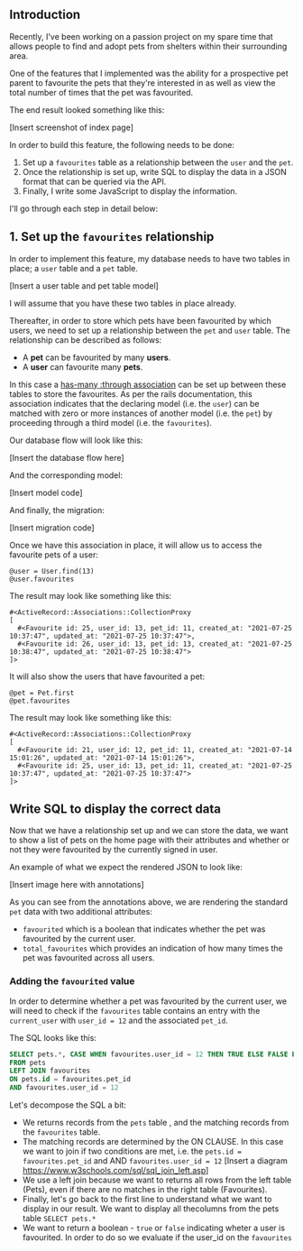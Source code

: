 ## Introduction

Recently, I've been working on a passion project on my spare time that allows people to find and adopt pets from shelters within their surrounding area.

One of the features that I implemented was the ability for a prospective pet parent to favourite the pets that they're interested in as well as view the total number of times that the pet was favourited.

The end result looked something like this:

[Insert screenshot of index page]

In order to build this feature, the following needs to be done:
1. Set up a `favourites` table as a relationship between the `user` and the `pet`.
2. Once the relationship is set up, write SQL to display the data in a JSON format that can be queried via the API.
3. Finally, I write some JavaScript to display the information.

I'll go through each step in detail below:

## 1. Set up the `favourites` relationship

In order to implement this feature, my database needs to have two tables in place; a `user` table and a `pet` table.

[Insert a user table and pet table model]

I will assume that you have these two tables in place already.

Thereafter, in order to store which pets have been favourited by which users, we need to set up a relationship between the `pet` and `user` table. The relationship can be described as follows:

- A **pet** can be favourited by many **users**.
- A **user** can favourite many **pets**.

In this case a [has-many :through association](https://guides.rubyonrails.org/association_basics.html#the-has-many-through-association) can be set up between these tables to store the favourites. As per the rails documentation, this association indicates that the declaring model (i.e. the `user`) can be matched with zero or more instances of another model (i.e. the `pet`) by proceeding through a third model (i.e. the `favourites`).

Our database flow will look like this:

[Insert the database flow here]

And the corresponding model:

[Insert model code]

And finally, the migration:

[Insert migration code]

Once we have this association in place, it will allow us to access the favourite pets of a user:

```
@user = User.find(13)
@user.favourites
```

The result may look like something like this:
```
#<ActiveRecord::Associations::CollectionProxy
[
  #<Favourite id: 25, user_id: 13, pet_id: 11, created_at: "2021-07-25 10:37:47", updated_at: "2021-07-25 10:37:47">,
  #<Favourite id: 26, user_id: 13, pet_id: 13, created_at: "2021-07-25 10:38:47", updated_at: "2021-07-25 10:38:47">
]>
```

It will also show the users that have favourited a pet:

```
@pet = Pet.first
@pet.favourites
```

The result may look like something like this:

```
#<ActiveRecord::Associations::CollectionProxy
[
  #<Favourite id: 21, user_id: 12, pet_id: 11, created_at: "2021-07-14 15:01:26", updated_at: "2021-07-14 15:01:26">,
  #<Favourite id: 25, user_id: 13, pet_id: 11, created_at: "2021-07-25 10:37:47", updated_at: "2021-07-25 10:37:47">
]>
```

## Write SQL to display the correct data

Now that we have a relationship set up and we can store the data, we want to show a list of pets on the home page with their attributes and whether or not they were favourited by the currently signed in user.

An example of what we expect the rendered JSON to look like:

[Insert image here with annotations]

As you can see from the annotations above, we are rendering the standard `pet` data with two additional attributes:
- `favourited` which is a boolean that indicates whether the pet was favourited by the current user.
- `total_favourites` which provides an indication of how many times the pet was favourited across all users.

### Adding the `favourited` value

In order to determine whether a pet was favourited by the current user, we will need to check if the `favourites` table contains an entry with the `current_user` with `user_id = 12` and the associated `pet_id`.

The SQL looks like this:
<!-- maybe we can add a sql variable for current_user -->

```sql
SELECT pets.*, CASE WHEN favourites.user_id = 12 THEN TRUE ELSE FALSE END AS favourited
FROM pets
LEFT JOIN favourites
ON pets.id = favourites.pet_id
AND favourites.user_id = 12
```

Let's decompose the  SQL a bit:

- We returns records from the `pets` table , and the matching records from the `favourites` table.  
- The matching records are determined by the ON CLAUSE. In this case we want to join if two conditions are met, i.e. the `pets.id = favourites.pet_id` and AND `favourites.user_id = 12`
[Insert a diagram https://www.w3schools.com/sql/sql_join_left.asp]
- We use a left join because we want to returns all rows from the left table (Pets), even if there are no matches in the right table (Favourites).
- Finally, let's go back to the first line to understand what we want to display in our result. We want to display all thecolumns from the pets table  `SELECT pets.*`
- We want to return a boolean - `true` or `false` indicating wheter a user is favourited. In order to do so we evaluate if the user_id on the `favourites`  
